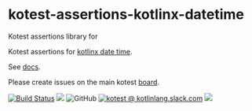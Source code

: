 # kotest-assertions-kotlinx-datetime
Kotest assertions library for 

Kotest assertions for [kotlinx date time](https://github.com/Kotlin/kotlinx-datetime).

See [docs](https://kotest.io/docs/assertions/kotlinx-datetime-matchers.html).

Please create issues on the main kotest [board](https://github.com/kotest/kotest/issues).

[![Build Status](https://github.com/kotest/kotest-assertions-kotlinx-datetime/workflows/master/badge.svg)](https://github.com/kotest/kotest-assertions-kotlinx-datetime/actions)
[<img src="https://img.shields.io/maven-central/v/io.kotest.extensions/kotest-assertions-kotlinx-datetime.svg?label=latest%20release"/>](http://search.maven.org/#search|ga|1|kotest-assertions-kotlinx-datetime)
![GitHub](https://img.shields.io/github/license/kotest/kotest-assertions-kotlinx-datetime)
[![kotest @ kotlinlang.slack.com](https://img.shields.io/static/v1?label=kotlinlang&message=kotest&color=blue&logo=slack)](https://kotlinlang.slack.com/archives/CT0G9SD7Z)
[<img src="https://img.shields.io/nexus/s/https/oss.sonatype.org/io.kotest.extensions/kotest-assertions-kotlinx-datetime.svg?label=latest%20snapshot"/>](https://oss.sonatype.org/content/repositories/snapshots/io/kotest/extensions/kotest-assertions-kotlinx-datetime/)
